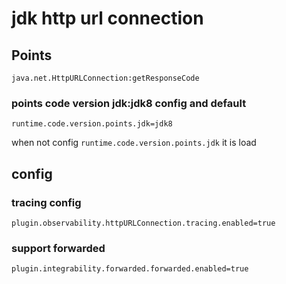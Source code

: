 # jdk http url connection 

## Points

`java.net.HttpURLConnection:getResponseCode`

### points code version jdk:jdk8 config and default

```properties
runtime.code.version.points.jdk=jdk8
```
when not config `runtime.code.version.points.jdk` it is load

## config

### tracing config
```properties
plugin.observability.httpURLConnection.tracing.enabled=true
```

### support forwarded
```properties
plugin.integrability.forwarded.forwarded.enabled=true
```



